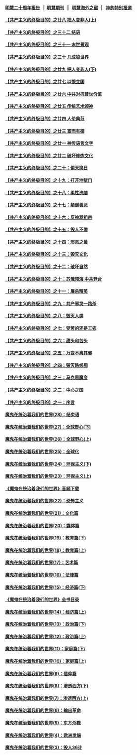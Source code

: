 #### [明慧二十周年报告](https://github.com/gfw-breaker/mh-reports/blob/master/README.md?t=07191521) &nbsp;&nbsp;|&nbsp;&nbsp;[明慧期刊](https://github.com/gfw-breaker/mh-qikan) &nbsp;&nbsp;|&nbsp;&nbsp; [明慧海外之窗](https://github.com/gfw-breaker/mh-news/blob/master/README.md?t=07191521) &nbsp;&nbsp;|&nbsp;&nbsp; [神韵特别报道](https://github.com/gfw-breaker/mh-news/blob/master/shenyun.md?t=07191521) 

#### [【共产主义的终极目的】之廿八 把人变非人(上)](../pages/nsc422/n11340492.md?t=07191521) 

#### [【共产主义的终极目的】之三十二 结语](../pages/nsc422/n11360535.md?t=07191521) 

#### [【共产主义的终极目的】之三十一 末世景观](../pages/nsc422/n11351129.md?t=07191521) 

#### [【共产主义的终极目的】之三十 几成狼世界](../pages/nsc422/n11348280.md?t=07191521) 

#### [【共产主义的终极目的】之廿九 把人变非人(下)](../pages/nsc422/n11344140.md?t=07191521) 

#### [【共产主义的终极目的】之廿七 以恨立国](../pages/nsc422/n11336944.md?t=07191521) 

#### [【共产主义的终极目的】之廿六 中共对抗普世价值](../pages/nsc422/n11324785.md?t=07191521) 

#### [【共产主义的终极目的】之廿五 传统艺术颂神](../pages/nsc422/n11296396.md?t=07191521) 

#### [【共产主义的终极目的】之廿四 人伦典范](../pages/nsc422/n11296397.md?t=07191521) 

#### [【共产主义的终极目的】之廿三 富而有德](../pages/nsc422/n11283598.md?t=07191521) 

#### [【共产主义的终极目的】之廿一 神传语言文字](../pages/nsc422/n11263265.md?t=07191521) 

#### [【共产主义的终极目的】之廿二 破坏修炼文化](../pages/nsc422/n11245728.md?t=07191521) 

#### [【共产主义的终极目的】之二十：偷天换日](../pages/nsc422/n11238846.md?t=07191521) 

#### [【共产主义的终极目的】之十九：打开地狱门](../pages/nsc422/n11206376.md?t=07191521) 

#### [【共产主义的终极目的】之十八：柔性洗脑](../pages/nsc422/n11199994.md?t=07191521) 

#### [【共产主义的终极目的】之十七：颠倒善恶](../pages/nsc422/n11179782.md?t=07191521) 

#### [【共产主义的终极目的】之十六：反神骂祖宗](../pages/nsc422/n11166798.md?t=07191521) 

#### [【共产主义的终极目的】之十五：毁人不倦](../pages/nsc422/n11166792.md?t=07191521) 

#### [【共产主义的终极目的】之十四：邪恶之最](../pages/nsc422/n11150249.md?t=07191521) 

#### [【共产主义的终极目的】之十三：毁灭文化](../pages/nsc422/n11135227.md?t=07191521) 

#### [【共产主义的终极目的】之十二：破坏自然](../pages/nsc422/n11135214.md?t=07191521) 

#### [【共产主义的终极目的】之十：苏俄预演 中共登台](../pages/nsc422/n11118424.md?t=07191521) 

#### [【共产主义的终极目的】之十一：屠杀精英](../pages/nsc422/n11118442.md?t=07191521) 

#### [【共产主义的终极目的】之九：共产邪灵一路杀](../pages/nsc422/n11114139.md?t=07191521) 

#### [【共产主义的终极目的】之八：毁灭人类](../pages/nsc422/n11108503.md?t=07191521) 

#### [【共产主义的终极目的】之七：受苦的还是工农](../pages/nsc422/n11101809.md?t=07191521) 

#### [【共产主义的终极目的】之六：甜头和苦头](../pages/nsc422/n11096971.md?t=07191521) 

#### [【共产主义的终极目的】之五：万变不离其邪](../pages/nsc422/n11091285.md?t=07191521) 

#### [【共产主义的终极目的】之四：毁灭路线图](../pages/nsc422/n11086284.md?t=07191521) 

#### [【共产主义的终极目的】之三：马克思魔变](../pages/nsc422/n11061941.md?t=07191521) 

#### [【共产主义的终极目的】之二：中心之国](../pages/nsc422/n11047728.md?t=07191521) 

#### [【共产主义的终极目的】之一：序言](../pages/nsc422/n11086077.md?t=07191521) 

#### [魔鬼在统治着我们的世界(28)：结束语](../pages/nsc422/n10936246.md?t=07191521) 

#### [魔鬼在统治着我们的世界(27)：全球野心(下)](../pages/nsc422/n10928319.md?t=07191521) 

#### [魔鬼在统治着我们的世界(26)：全球野心(上)](../pages/nsc422/n10900318.md?t=07191521) 

#### [魔鬼在统治着我们的世界(25)：全球化](../pages/nsc422/n10788205.md?t=07191521) 

#### [魔鬼在统治着我们的世界(24)：环保主义(下)](../pages/nsc422/n10695307.md?t=07191521) 

#### [魔鬼在统治着我们的世界(23)：环保主义(上)](../pages/nsc422/n10688613.md?t=07191521) 

#### [《魔鬼在统治着我们的世界》音频下载](../pages/nsc422/n10635553.md?t=07191521) 

#### [魔鬼在统治着我们的世界(22)：恐怖主义](../pages/nsc422/n10614727.md?t=07191521) 

#### [魔鬼在统治着我们的世界(21)：文化篇](../pages/nsc422/n10597706.md?t=07191521) 

#### [魔鬼在统治着我们的世界(20)：媒体篇](../pages/nsc422/n10586579.md?t=07191521) 

#### [魔鬼在统治着我们的世界(19)：教育篇(下)](../pages/nsc422/n10564808.md?t=07191521) 

#### [魔鬼在统治着我们的世界(18)：教育篇(上)](../pages/nsc422/n10526970.md?t=07191521) 

#### [魔鬼在统治着我们的世界(17)：艺术篇](../pages/nsc422/n10499093.md?t=07191521) 

#### [魔鬼在统治着我们的世界(16)：法律篇](../pages/nsc422/n10485969.md?t=07191521) 

#### [魔鬼在统治着我们的世界(15)：经济篇(下)](../pages/nsc422/n10469975.md?t=07191521) 

#### [《魔鬼在统治着我们的世界》全书目录](../pages/nsc422/n10464261.md?t=07191521) 

#### [魔鬼在统治着我们的世界(14)：经济篇(上)](../pages/nsc422/n10457370.md?t=07191521) 

#### [魔鬼在统治着我们的世界(13)：政治篇(下)](../pages/nsc422/n10448270.md?t=07191521) 

#### [魔鬼在统治着我们的世界(12)：政治篇(上)](../pages/nsc422/n10444576.md?t=07191521) 

#### [魔鬼在统治着我们的世界(11)：家庭篇(下)](../pages/nsc422/n10440961.md?t=07191521) 

#### [魔鬼在统治着我们的世界(10)：家庭篇(上)](../pages/nsc422/n10435448.md?t=07191521) 

#### [魔鬼在统治着我们的世界(9)：信仰篇](../pages/nsc422/n10432159.md?t=07191521) 

#### [魔鬼在统治着我们的世界(8)：渗透西方(下)](../pages/nsc422/n10429603.md?t=07191521) 

#### [魔鬼在统治着我们的世界(7)：渗透西方(上)](../pages/nsc422/n10426013.md?t=07191521) 

#### [魔鬼在统治着我们的世界(6)：输出革命](../pages/nsc422/n10421536.md?t=07191521) 

#### [魔鬼在统治着我们的世界(5)：东方杀戮](../pages/nsc422/n10417707.md?t=07191521) 

#### [魔鬼在统治着我们的世界(4)：欧洲发端](../pages/nsc422/n10414890.md?t=07191521) 

#### [魔鬼在统治着我们的世界(3)：毁人36计](../pages/nsc422/n10411583.md?t=07191521) 

